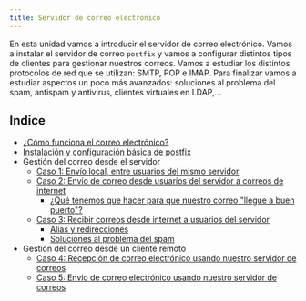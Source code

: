 ```yaml
---
title: Servidor de correo electrónico
---
```


En esta unidad vamos a introducir el servidor de correo electrónico. Vamos a instalar el servidor de correo `postfix` y vamos a configurar distintos tipos de clientes para gestionar nuestros correos. Vamos a estudiar los distintos protocolos de red que se utilizan: SMTP, POP e IMAP. Para finalizar vamos a estudiar aspectos un poco más avanzados: soluciones al problema del spam, antispam y antivirus, clientes virtuales en LDAP,...

## Indice

* [¿Cómo funciona el correo electrónico?](como_funciona_mail.html)
* [Instalación y configuración básica de postfix](postfix1.html)
* Gestión del correo desde el servidor
  * [Caso 1: Envío local, entre usuarios del mismo servidor](postfix3.html)
  * [Caso 2: Envío de correo desde usuarios del servidor a correos de internet](postfix4.html)
    * [¿Qué tenemos que hacer para que nuestro correo "llegue a buen puerto"?](asegurar_envio_correo.html)
  * [Caso 3: Recibir correos desde internet a usuarios del servidor](postfix5.html)
    * [Alias y redirecciones](postfix6.html)
    * [Soluciones al problema del spam](postfix7.html)    
* Gestión del correo desde un cliente remoto
  * [Caso 4: Recepción de correo electrónico usando nuestro servidor de correos](postfix8.html)
  * [Caso 5: Envío de correo electrónico usando nuestro servidor de correos](postfix9.html)


<!--
## Práctica

* [Práctica servidor de correo](practica_correo_2020.html)

<!--
* [Práctica servidor de correo en servidores cloud](practica_correo.html)
* [Práctica servidor de correo en casa](practica_correo_casa.html)
-->